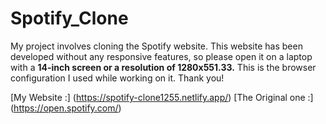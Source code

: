 # Spotify_Clone

My project involves cloning the Spotify website.
This website has been developed without any responsive features,
so please open it on a laptop with a **14-inch screen or a resolution of 1280x551.33.**
This is the browser configuration I used while working on it.
Thank you!

[My Website :]
(https://spotify-clone1255.netlify.app/)
[The Original one :]
(https://open.spotify.com/)
